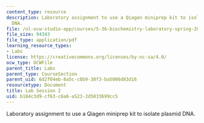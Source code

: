 ```yaml
---
content_type: resource
description: Laboratory assignment to use a Qiagen miniprep kit to isolate plasmid
  DNA.
file: /ol-ocw-studio-app/courses/5-36-biochemistry-laboratory-spring-2009/b184c3d9cf63c6a6a5232d5033699cc5_ses2.pdf
file_size: 94343
file_type: application/pdf
learning_resource_types:
- Labs
license: https://creativecommons.org/licenses/by-nc-sa/4.0/
ocw_type: OCWFile
parent_title: Labs
parent_type: CourseSection
parent_uid: 6d2f04eb-8a5c-c8b9-30f3-ba5006d83d16
resourcetype: Document
title: Lab Session 2
uid: b184c3d9-cf63-c6a6-a523-2d5033699cc5
---
```

Laboratory assignment to use a Qiagen miniprep kit to isolate plasmid DNA.